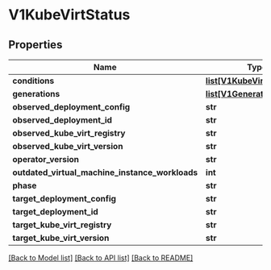 # V1KubeVirtStatus

## Properties
Name | Type | Description | Notes
------------ | ------------- | ------------- | -------------
**conditions** | [**list[V1KubeVirtCondition]**](V1KubeVirtCondition.md) |  | [optional] 
**generations** | [**list[V1GenerationStatus]**](V1GenerationStatus.md) |  | [optional] 
**observed_deployment_config** | **str** |  | [optional] 
**observed_deployment_id** | **str** |  | [optional] 
**observed_kube_virt_registry** | **str** |  | [optional] 
**observed_kube_virt_version** | **str** |  | [optional] 
**operator_version** | **str** |  | [optional] 
**outdated_virtual_machine_instance_workloads** | **int** |  | [optional] 
**phase** | **str** |  | [optional] 
**target_deployment_config** | **str** |  | [optional] 
**target_deployment_id** | **str** |  | [optional] 
**target_kube_virt_registry** | **str** |  | [optional] 
**target_kube_virt_version** | **str** |  | [optional] 

[[Back to Model list]](../README.md#documentation-for-models) [[Back to API list]](../README.md#documentation-for-api-endpoints) [[Back to README]](../README.md)


